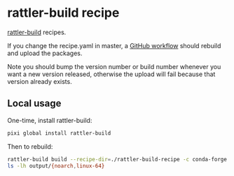 # rattler-build recipe

[rattler-build](https://prefix-dev.github.io/rattler-build/latest/) recipes.

If you change the recipe.yaml in master, a
[GitHub workflow](../.github/workflows/package.yaml) should rebuild and upload the packages.

Note you should bump the version number or build number whenever you want a new version
released, otherwise the upload will fail because that version already exists.

## Local usage

One-time, install rattler-build:
```sh
pixi global install rattler-build
```

Then to rebuild:
```sh
rattler-build build --recipe-dir=./rattler-build-recipe -c conda-forge
ls -lh output/{noarch,linux-64}
```

